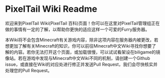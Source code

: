 # PixelTail Wiki Readme

欢迎来到PixelTail Wiki(PixelTail 百科)页面！你可以在这里对PixelTail管理组正在做的事情有一定的了解，以帮助你更快的适应这样一个可爱的Furry服务器。

本Wiki将不会包含Minecraft有关游戏内容，除非这项内容在服务器内被更改，若想更加了解有关Minecraft的知识，你可以前往Minecraft中文Wiki寻找你想要了解的内容。若你无法打开这个页面，或加载很慢，可以试试看架设在biligame的镜像站。若在游戏中发现与Minecraft中文Wiki不同的机制，请创建一个Github issue，或直接在Wiki的对应处进行修正并发送Pull Request，我们会尽快核实并处理您的Pull Request。
